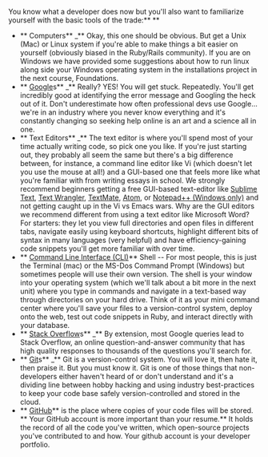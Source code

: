 You know what a developer does now but you'll also want to familiarize yourself with the basic tools of the trade:** ** 
* ** Computers**  _** Okay, this one should be obvious.  But get a Unix (Mac) or Linux system if you're able to make things a bit easier on yourself (obviously biased in the Ruby/Rails community). If you are on Windows we have provided some suggestions about how to run linux along side your Windows operating system in the installations project in the next course, Foundations.
* ** [Google](http://www.google.com/)s**  _** Really?  YES! You will get stuck.  Repeatedly.  You'll get incredibly good at identifying the error message and Googling the heck out of it.  Don't underestimate how often professional devs use Google... we're in an industry where you never know everything and it's constantly changing so seeking help online is an art and a science all in one.
* ** Text Editors**  _** The text editor is where you'll spend most of your time actually writing code, so pick one you like.  If you're just starting out, they probably all seem the same but there's a big difference between, for instance, a command line editor like Vi (which doesn't let you use the mouse at all!) and a GUI-based one that feels more like what you're familiar with from writing essays in school.
    We strongly recommend beginners getting a free GUI-based text-editor like [Sublime Text](http://www.sublimetext.com/), [Text Wrangler](http://www.barebones.com/products/textwrangler/download.html), [TextMate](http://macromates.com/), [Atom](https://atom.io/), or [Notepad++ (Windows only)](http://notepad-plus-plus.org/) and not getting caught up in the Vi vs Emacs wars.
    Why are the GUI editors we recommend different from using a text editor like Microsoft Word?  For starters: they let you view full directories and open files in different tabs, navigate easily using keyboard shortcuts, highlight different bits of syntax in many languages (very helpful) and have efficiency-gaining code snippets you'll get more familiar with over time.
* ** [Command Line Interface (CLI)](http://skillcrush.com/2012/05/25/command-line/)**  Shell -- For most people, this is just the Terminal (mac) or the MS-Dos Command Prompt (Windows) but sometimes people will use their own version.  The shell is your window into your operating system (which we'll talk about a bit more in the next unit) where you type in commands and navigate in a text-based way through directories on your hard drive.  Think of it as your mini command center where you'll save your files to a version-control system, deploy onto the web, test out code snippets in Ruby, and interact directly with your database.
* ** [Stack Overflow](http://stackoverflow.com/)s**  _** By extension, most Google queries lead to Stack Overflow, an online question-and-answer community that has high quality responses to thousands of the questions you'll search for.
* ** [Git](http://skillcrush.com/2013/02/18/git/)s**  _** Git is a version-control system.   You will love it, then hate it, then praise it.  But you must know it.  Git is one of those things that non-developers either haven't heard of or don't understand and it's a dividing line between hobby hacking and using industry best-practices to keep your code base safely version-controlled and stored in the cloud.
* ** [GitHub](http://github.com/)**  is the place where copies of your code files will be stored.  ** Your GitHub account is more important than your resume.**   It holds the record of all the code you've written, which open-source projects you've contributed to and how.  Your github account is your developer portfolio.
